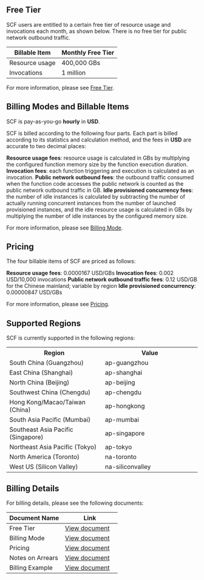 
## Free Tier

SCF users are entitled to a certain free tier of resource usage and invocations each month, as shown below. There is no free tier for public network outbound traffic.

| Billable Item | Monthly Free Tier |
| ------------| -------------- |
| Resource usage | 400,000 GBs |
| Invocations | 1 million |

For more information, please see [Free Tier](https://intl.cloud.tencent.com/document/product/583/12282).

## Billing Modes and Billable Items

SCF is pay-as-you-go **hourly** in **USD**.

SCF is billed according to the following four parts. Each part is billed according to its statistics and calculation method, and the fees in **USD** are accurate to two decimal places:

**Resource usage fees**: resource usage is calculated in GBs by multiplying the configured function memory size by the function execution duration.
**Invocation fees**: each function triggering and execution is calculated as an invocation.
**Public network outbound fees**: the outbound traffic consumed when the function code accesses the public network is counted as the public network outbound traffic in GB.
**Idle provisioned concurrency fees**: the number of idle instances is calculated by subtracting the number of actually running concurrent instances from the number of launched provisioned instances, and the idle resource usage is calculated in GBs by multiplying the number of idle instances by the configured memory size.

For more information, please see [Billing Mode](https://intl.cloud.tencent.com/document/product/583/12284).

## Pricing

The four billable items of SCF are priced as follows:

**Resource usage fees**: 0.0000167 USD/GBs
**Invocation fees**: 0.002 USD/10,000 invocations
**Public network outbound traffic fees**: 0.12 USD/GB for the Chinese mainland; variable by region
**Idle provisioned concurrency**: 0.00000847 USD/GBs

For more information, please see [Pricing](https://intl.cloud.tencent.com/document/product/583/12281).

## Supported Regions
SCF is currently supported in the following regions:
<table>
<tr>
<th width="50%">Region</th><th width="50%">Value</th>
</tr>
<tr>
<td>South China (Guangzhou)</td><td>ap-guangzhou</td>
</tr>
<tr>
<td>East China (Shanghai)</td><td>ap-shanghai</td>
</tr>
<tr>
<td>North China (Beijing)</td><td>ap-beijing</td>
</tr>
<tr>
<td>Southwest China (Chengdu)</td><td>ap-chengdu</td>
</tr>
<tr>
<td>Hong Kong/Macao/Taiwan (China)</td><td>ap-hongkong</td>
</tr>
<tr>
<td>South Asia Pacific (Mumbai)</td><td>ap-mumbai</td>
</tr>
<tr>
<td>Southeast Asia Pacific (Singapore)</td><td>ap-singapore</td>
</tr>
<tr>
<td>Northeast Asia Pacific (Tokyo)</td><td>ap-tokyo</td>
</tr>
<tr>
<td>North America (Toronto)</td><td>na-toronto</td>
</tr>
<tr>
<td>West US (Silicon Valley)</td><td>na-siliconvalley</td>
</tr>
</table>



## Billing Details

For billing details, please see the following documents:

<table>
<thead>
<tr>
<th width="50%">Document Name</th>
<th width="50%">Link</th>
</tr>
</thead>
<tbody><tr>
<td>Free Tier</td>
<td><a href="https://intl.cloud.tencent.com/document/product/583/12282" target="_blank">View document</a></td>
</tr>
<tr>
<td>Billing Mode</td>
<td><a href="https://intl.cloud.tencent.com/document/product/583/12284" target="_blank">View document</a></td>
</tr>
<tr>
<td>Pricing</td>
<td><a href="https://intl.cloud.tencent.com/document/product/583/12281" target="_blank">View document</a></td>
</tr>
<tr>
<td>Notes on Arrears</td>
<td><a href="https://intl.cloud.tencent.com/document/product/583/12283" target="_blank">View document</a></td>
</tr>
<tr>
<td>Billing Example</td>
<td><a href="https://intl.cloud.tencent.com/document/product/583/12285" target="_blank">View document</a></td>
</tr>
</tbody></table>
